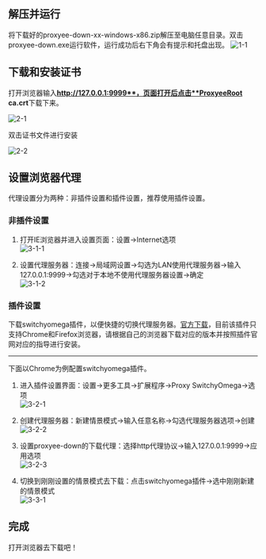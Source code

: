 ## 解压并运行
将下载好的proxyee-down-xx-windows-x86.zip解压至电脑任意目录。双击proxyee-down.exe运行软件，运行成功后右下角会有提示和托盘出现。
![1-1](https://github.com/monkeyWie/proxyee-down/raw/master/view/guide/windows/imgs/1-1.png)
## 下载和安装证书
打开浏览器输入**http://127.0.0.1:9999**，页面打开后点击**ProxyeeRoot ca.crt**下载下来。  

![2-1](https://github.com/monkeyWie/proxyee-down/raw/master/view/guide/windows/imgs/2-1.png)  

双击证书文件进行安装  

![2-2](https://github.com/monkeyWie/proxyee-down/raw/master/view/guide/windows/imgs/2-2.png)
## 设置浏览器代理  
代理设置分为两种：非插件设置和插件设置，推荐使用插件设置。
### 非插件设置
1. 打开IE浏览器并进入设置页面：设置->Internet选项  
![3-1-1](https://github.com/monkeyWie/proxyee-down/raw/master/view/guide/windows/imgs/3-1-1.png)  

2. 设置代理服务器：连接->局域网设置->勾选为LAN使用代理服务器->输入127.0.0.1:9999->勾选对于本地不使用代理服务器设置->确定  
![3-1-2](https://github.com/monkeyWie/proxyee-down/raw/master/view/guide/windows/imgs/3-1-2.png)  

### 插件设置
下载switchyomega插件，以便快捷的切换代理服务器。[官方下载](https://www.switchyomega.com/download.html)，目前该插件只支持Chrome和Firefox浏览器，请根据自己的浏览器下载对应的版本并按照插件官网对应的指导进行安装。    

---

下面以Chrome为例配置switchyomega插件。
1. 进入插件设置界面：设置->更多工具->扩展程序->Proxy SwitchyOmega->选项  
![3-2-1](https://github.com/monkeyWie/proxyee-down/raw/master/view/guide/windows/imgs/3-2-1.png)  

2. 创建代理服务器：新建情景模式->输入任意名称->勾选代理服务器选项->创建  
![3-2-2](https://github.com/monkeyWie/proxyee-down/raw/master/view/guide/windows/imgs/3-2-2.png)  

3. 设置proxyee-down的下载代理：选择http代理协议->输入127.0.0.1:9999->应用选项  
![3-2-3](https://github.com/monkeyWie/proxyee-down/raw/master/view/guide/windows/imgs/3-2-3.png)  

4. 切换到刚刚设置的情景模式去下载：点击switchyomega插件->选中刚刚新建的情景模式  
![3-3-1](https://github.com/monkeyWie/proxyee-down/raw/master/view/guide/windows/imgs/3-3-1.png)  
## 完成
打开浏览器去下载吧！